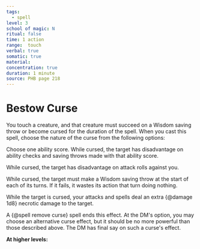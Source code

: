 ```yaml
---
tags:
  - spell
level: 3
school of magic: N
ritual: false
time: 1 action
range:  touch
verbal: true
somatic: true
material: 
concentration: true
duration: 1 minute
source: PHB page 218
---
```

# Bestow Curse
You touch a creature, and that creature must succeed on a Wisdom saving throw or become cursed for the duration of the spell. When you cast this spell, choose the nature of the curse from the following options:

Choose one ability score. While cursed, the target has disadvantage on ability checks and saving throws made with that ability score.

While cursed, the target has disadvantage on attack rolls against you.

While cursed, the target must make a Wisdom saving throw at the start of each of its turns. If it fails, it wastes its action that turn doing nothing.

While the target is cursed, your attacks and spells deal an extra {@damage 1d8} necrotic damage to the target.

A {@spell remove curse} spell ends this effect. At the DM's option, you may choose an alternative curse effect, but it should be no more powerful than those described above. The DM has final say on such a curse's effect.

**At higher levels:** 